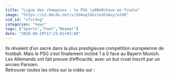 ```yaml
---
title: "Ligue des champions : le PSG \u00e9choue en finale"
image: "https://s2.dmcdn.net/v/SQ4oq1VGzJusEnAsy/x240"
vid_id: "x7vr4xg"
categories: "news"
tags: ["Sports","Foot","Neymar"]
date: "2020-08-29T17:23:02+03:00"
---
```

Ils rêvaient d’un sacre dans la plus prestigieuse compétition européenne de football. Mais le PSG s’est finalement incliné 1 à 0 face au Bayern Munich. Les Allemands ont fait preuve d’efficacité, avec un but cruel inscrit par un ancien Parisien.  <br>Retrouver toutes les infos sur la vidéo sur : 
